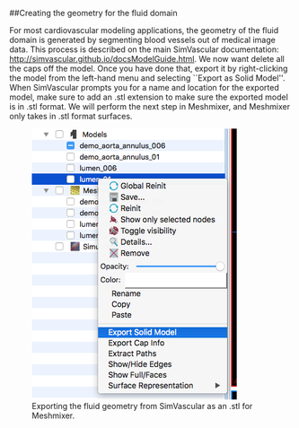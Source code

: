 ##Creating the geometry for the fluid domain

For most cardiovascular modeling applications, the geometry of the fluid domain is generated by segmenting blood vessels out of medical image data. This process is described on the main SimVascular documentation: http://simvascular.github.io/docsModelGuide.html. We now want delete all the caps off the model. Once you have done that, export it by right-clicking the model from the left-hand menu and selecting ``Export as Solid Model''. When SimVascular prompts you for a name and location for the exported model, make sure to add an .stl extension to make sure the exported model is in .stl format. We will perform the next step in Meshmixer, and Meshmixer only takes in .stl format surfaces.

<figure>
  <img class="svImg svImgMd" src="documentation/svfsi/fsi/imgs/SV_Export_as_stl1.png">
  <figcaption class="svCaption" >Exporting the fluid geometry from SimVascular as an .stl for Meshmixer.</figcaption>
</figure>
